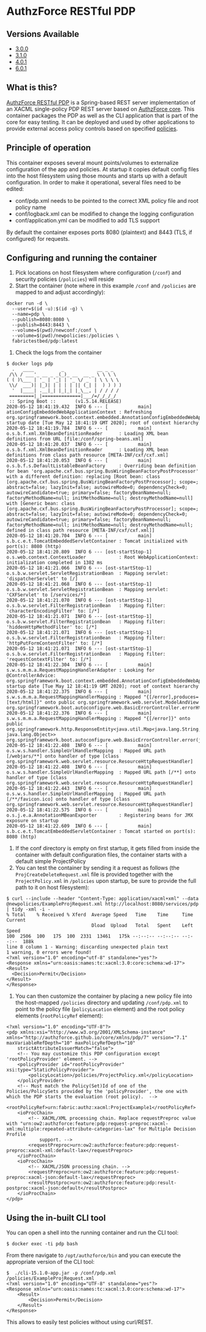 # AuthzForce RESTful PDP

## Versions Available

- [3.0.0](3.0.0/README.md)
- [3.1.0](3.0.0/README.md)
- [4.0.1](4.0.1/README.md)
- [6.0.1](6.0.1/README.md)

## What is this?

[AuthzForce RESTful PDP](https://github.com/authzforce/restful-pdp) is a Spring-based REST server implementation of an XACML single-policy PDP REST server
based on [AuthzForce core](https://github.com/authzforce/core). This container packages the PDP as well as the CLI application that is part of the core
for easy testing. It can be deployed and used by other applications to provide external access policy controls based on specified
[policies](https://github.com/fabric-testbed/Authz/tree/master/policies).

## Principle of operation

This container exposes several mount points/volumes to externalize configuration of the app and policies. At startup it copies default config files into
the host filesystem using those mounts and starts up with a default configuration. In order to make it operational, several files need to be edited:
- conf/pdp.xml needs to be pointed to the correct XML policy file and root policy name
- conf/logback.xml can be modified to change the logging configuration
- conf/application.yml can be modified to add TLS support

By default the container exposes ports 8080 (plaintext) and 8443 (TLS, if configured) for requests.

## Configuring and running the container

1. Pick locations on host filesystem where configuration (`/conf`) and security policies (`/policies`) will reside
1. Start the container (note where in this example `/conf` and `/policies` are mapped to and adjust accordingly):
```
docker run -d \
  --user=$(id -u):$(id -g) \
  --name=pdp \
  --publish=8080:8080 \
  --publish=8443:8443 \
  --volume=$(pwd)/newconf:/conf \
  --volume=$(pwd)/newpolicies:/policies \
  fabrictestbed/pdp:latest
```
1. Check the logs from the container
```
$ docker logs pdp
  .   ____          _            __ _ _
 /\\ / ___'_ __ _ _(_)_ __  __ _ \ \ \ \
( ( )\___ | '_ | '_| | '_ \/ _` | \ \ \ \
 \\/  ___)| |_)| | | | | || (_| |  ) ) ) )
  '  |____| .__|_| |_|_| |_\__, | / / / /
 =========|_|==============|___/=/_/_/_/
 :: Spring Boot ::       (v1.5.14.RELEASE)
2020-05-12 18:41:19.432  INFO 6 --- [           main] ationConfigEmbeddedWebApplicationContext : Refreshing org.springframework.boot.context.embedded.AnnotationConfigEmbeddedWebApplicationContext@6bf2d08e: startup date [Tue May 12 18:41:19 GMT 2020]; root of context hierarchy
2020-05-12 18:41:19.784  INFO 6 --- [           main] o.s.b.f.xml.XmlBeanDefinitionReader      : Loading XML bean definitions from URL [file:/conf/spring-beans.xml]
2020-05-12 18:41:20.037  INFO 6 --- [           main] o.s.b.f.xml.XmlBeanDefinitionReader      : Loading XML bean definitions from class path resource [META-INF/cxf/cxf.xml]
2020-05-12 18:41:20.053  INFO 6 --- [           main] o.s.b.f.s.DefaultListableBeanFactory     : Overriding bean definition for bean 'org.apache.cxf.bus.spring.BusWiringBeanFactoryPostProcessor' with a different definition: replacing [Root bean: class [org.apache.cxf.bus.spring.BusWiringBeanFactoryPostProcessor]; scope=; abstract=false; lazyInit=false; autowireMode=0; dependencyCheck=0; autowireCandidate=true; primary=false; factoryBeanName=null; factoryMethodName=null; initMethodName=null; destroyMethodName=null] with [Generic bean: class [org.apache.cxf.bus.spring.BusWiringBeanFactoryPostProcessor]; scope=; abstract=false; lazyInit=false; autowireMode=0; dependencyCheck=0; autowireCandidate=true; primary=false; factoryBeanName=null; factoryMethodName=null; initMethodName=null; destroyMethodName=null; defined in class path resource [META-INF/cxf/cxf.xml]]
2020-05-12 18:41:20.704  INFO 6 --- [           main] s.b.c.e.t.TomcatEmbeddedServletContainer : Tomcat initialized with port(s): 8080 (http)
2020-05-12 18:41:20.809  INFO 6 --- [ost-startStop-1] o.s.web.context.ContextLoader            : Root WebApplicationContext: initialization completed in 1382 ms
2020-05-12 18:41:21.066  INFO 6 --- [ost-startStop-1] o.s.b.w.servlet.ServletRegistrationBean  : Mapping servlet: 'dispatcherServlet' to [/]
2020-05-12 18:41:21.068  INFO 6 --- [ost-startStop-1] o.s.b.w.servlet.ServletRegistrationBean  : Mapping servlet: 'CXFServlet' to [/services/*]
2020-05-12 18:41:21.070  INFO 6 --- [ost-startStop-1] o.s.b.w.servlet.FilterRegistrationBean   : Mapping filter: 'characterEncodingFilter' to: [/*]
2020-05-12 18:41:21.071  INFO 6 --- [ost-startStop-1] o.s.b.w.servlet.FilterRegistrationBean   : Mapping filter: 'hiddenHttpMethodFilter' to: [/*]
2020-05-12 18:41:21.071  INFO 6 --- [ost-startStop-1] o.s.b.w.servlet.FilterRegistrationBean   : Mapping filter: 'httpPutFormContentFilter' to: [/*]
2020-05-12 18:41:21.071  INFO 6 --- [ost-startStop-1] o.s.b.w.servlet.FilterRegistrationBean   : Mapping filter: 'requestContextFilter' to: [/*]
2020-05-12 18:41:22.304  INFO 6 --- [           main] s.w.s.m.m.a.RequestMappingHandlerAdapter : Looking for @ControllerAdvice: org.springframework.boot.context.embedded.AnnotationConfigEmbeddedWebApplicationContext@6bf2d08e: startup date [Tue May 12 18:41:19 GMT 2020]; root of context hierarchy
2020-05-12 18:41:22.375  INFO 6 --- [           main] s.w.s.m.m.a.RequestMappingHandlerMapping : Mapped "{[/error],produces=[text/html]}" onto public org.springframework.web.servlet.ModelAndView org.springframework.boot.autoconfigure.web.BasicErrorController.errorHtml(javax.servlet.http.HttpServletRequest,javax.servlet.http.HttpServletResponse)
2020-05-12 18:41:22.376  INFO 6 --- [           main] s.w.s.m.m.a.RequestMappingHandlerMapping : Mapped "{[/error]}" onto public org.springframework.http.ResponseEntity<java.util.Map<java.lang.String, java.lang.Object>> org.springframework.boot.autoconfigure.web.BasicErrorController.error(javax.servlet.http.HttpServletRequest)
2020-05-12 18:41:22.408  INFO 6 --- [           main] o.s.w.s.handler.SimpleUrlHandlerMapping  : Mapped URL path [/webjars/**] onto handler of type [class org.springframework.web.servlet.resource.ResourceHttpRequestHandler]
2020-05-12 18:41:22.408  INFO 6 --- [           main] o.s.w.s.handler.SimpleUrlHandlerMapping  : Mapped URL path [/**] onto handler of type [class org.springframework.web.servlet.resource.ResourceHttpRequestHandler]
2020-05-12 18:41:22.443  INFO 6 --- [           main] o.s.w.s.handler.SimpleUrlHandlerMapping  : Mapped URL path [/**/favicon.ico] onto handler of type [class org.springframework.web.servlet.resource.ResourceHttpRequestHandler]
2020-05-12 18:41:22.575  INFO 6 --- [           main] o.s.j.e.a.AnnotationMBeanExporter        : Registering beans for JMX exposure on startup
2020-05-12 18:41:22.609  INFO 6 --- [           main] s.b.c.e.t.TomcatEmbeddedServletContainer : Tomcat started on port(s): 8080 (http)
```
1. If the conf directory is empty on first startup, it gets filled from inside the container with default configuration files, the container starts with a default simple ProjectPolicy
1. You can test the container by sending it a request as follows (the `ProjCreateDeleteRequest.xml` file is provided together with the `ProjectPolicy.xml` in `/policies` upon startup, be sure to provide the full path to it on host filesystem):
```
$ curl --include --header "Content-Type: application/xacml+xml" --data @newpolicies/ExampleProjRequest.xml http://localhost:8080/services/pdp | tidy -xml -i -
% Total    % Received % Xferd  Average Speed   Time    Time     Time  Current
                               Dload  Upload   Total   Spent    Left  Speed
100  2506  100   175  100  2331  13461   175k --:--:-- --:--:-- --:--:--  188k
line 8 column 1 - Warning: discarding unexpected plain text
1 warning, 0 errors were found!
<?xml version="1.0" encoding="utf-8" standalone="yes"?>
<Response xmlns="urn:oasis:names:tc:xacml:3.0:core:schema:wd-17">
<Result>
  <Decision>Permit</Decision>
</Result>
</Response>
```
1. You can then customize the container by placing a new policy file into the host-mapped `/policies` directory and updating `/conf/pdp.xml` to point to the policy file (`policyLocation` element) and the root policy elements (`rootPolicyRef` element):
```
<?xml version="1.0" encoding="UTF-8"?>
<pdp xmlns:xsi="http://www.w3.org/2001/XMLSchema-instance" xmlns="http://authzforce.github.io/core/xmlns/pdp/7" version="7.1" maxVariableRefDepth="10" maxPolicyRefDepth="10"
	strictAttributeIssuerMatch="false">
	<!-- You may customize this PDP configuration except 'rootPolicyProvider' element. -->
	<policyProvider id="rootPolicyProvider" xsi:type="StaticPolicyProvider">
		<policyLocation>/policies/ProjectPolicy.xml</policyLocation>
	</policyProvider>
	<!-- Must match the Policy(Set)Id of one of the Policies/PolicySets provided by the 'policyProvider', the one with which the PDP starts the evaluation (root policy).  -->
	<rootPolicyRef>urn:fabric:authz:xacml:ProjectExample1</rootPolicyRef>
	<ioProcChain>
		<!-- XACML/XML processing chain. Replace requestPreproc value with "urn:ow2:authzforce:feature:pdp:request-preproc:xacml-xml:multiple:repeated-attribute-categories-lax" for Multiple Decision Profile
			support. -->
		<requestPreproc>urn:ow2:authzforce:feature:pdp:request-preproc:xacml-xml:default-lax</requestPreproc>
	</ioProcChain>
	<ioProcChain>
		<!-- XACML/JSON processing chain. -->
		<requestPreproc>urn:ow2:authzforce:feature:pdp:request-preproc:xacml-json:default-lax</requestPreproc>
		<resultPostproc>urn:ow2:authzforce:feature:pdp:result-postproc:xacml-json:default</resultPostproc>
	</ioProcChain>
</pdp>
```

## Using the in-built CLI tool

You can open a shell into the running container and run the CLI tool:
```
$ docker exec -ti pdp bash
```
From there navigate to `/opt/authzforce/bin` and you can execute the appropriate version of the CLI tool:
```
$  ./cli-15.1.0-app.jar -p /conf/pdp.xml /policies/ExampleProjRequest.xml
<?xml version="1.0" encoding="UTF-8" standalone="yes"?>
<Response xmlns="urn:oasis:names:tc:xacml:3.0:core:schema:wd-17">
    <Result>
        <Decision>Permit</Decision>
    </Result>
</Response>
```
This allows to easily test policies without using curl/REST.
